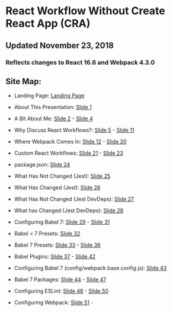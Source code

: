 # React Workflow Without Create React App (CRA)

## Updated November 23, 2018

### Reflects changes to React 16.6 and Webpack 4.3.0

## Site Map:

+ Landing Page: [Landing Page](https://interglobalmedia.github.io/react-workflow-updated-2018/#/)

+ About This Presentation: [Slide 1](https://interglobalmedia.github.io/react-workflow-updated-2018/#/1)

+ A Bit About Me: [Slide 2](https://interglobalmedia.github.io/react-workflow-updated-2018/#/2) - [Slide 4](https://interglobalmedia.github.io/react-workflow-updated-2018/#/4)

+ Why Discuss React Workflows?: [Slide 5](https://interglobalmedia.github.io/react-workflow-updated-2018/#/5) - [Slide 11](https://interglobalmedia.github.io/react-workflow-updated-2018/#/11)

+ Where Webpack Comes In: [Slide 12](https://interglobalmedia.github.io/react-workflow-updated-2018/#/12) - [Slide 20](https://interglobalmedia.github.io/react-workflow-updated-2018/#/20)

+ Custom React Workflows: [Slide 21](https://interglobalmedia.github.io/react-workflow-updated-2018/#/21) - [Slide 23](https://interglobalmedia.github.io/react-workflow-updated-2018/#/23)

+ package.json: [Slide 24](https://interglobalmedia.github.io/react-workflow-updated-2018/#/24)

+ What Has Not Changed (Jest): [Slide 25](https://interglobalmedia.github.io/react-workflow-updated-2018/#/25)

+ What Has Changed (Jest): [Slide 26](https://interglobalmedia.github.io/react-workflow-updated-2018/#/26)

+ What Has Not Changed (Jest DevDeps): [Slide 27](https://interglobalmedia.github.io/react-workflow-updated-2018/#/27)

+ What has Changed (Jest DevDeps): [Slide 28](https://interglobalmedia.github.io/react-workflow-updated-2018/#/28)

+ Configuring Babel 7: [Slide 29](https://interglobalmedia.github.io/react-workflow-updated-2018/#/29) -  [Slide 31](https://interglobalmedia.github.io/react-workflow-updated-2018/#/31)

+ Babel < 7 Presets: [Slide 32](https://interglobalmedia.github.io/react-workflow-updated-2018/#/32)

+ Babel 7 Presets: [Slide 33](https://interglobalmedia.github.io/react-workflow-updated-2018/#/33) - [Slide 36](https://interglobalmedia.github.io/react-workflow-updated-2018/#/36)

+ Babel Plugins: [Slide 37](https://interglobalmedia.github.io/react-workflow-updated-2018/#/37) - [Slide 42](https://interglobalmedia.github.io/react-workflow-updated-2018/#/42)

+ Configuring Babel 7 (config/webpack.base.config.js): [Slide 43](https://interglobalmedia.github.io/react-workflow-updated-2018/#/43)

+ Babel 7 Packages: [Slide 44](https://interglobalmedia.github.io/react-workflow-updated-2018/#/44) - [Slide 47](https://interglobalmedia.github.io/react-workflow-updated-2018/#/47)

+ Configuring ESLint: [Slide 48](https://interglobalmedia.github.io/react-workflow-updated-2018/#/48) - [Slide 50](https://interglobalmedia.github.io/react-workflow-updated-2018/#/50)

+ Configuring Webpack: [Slide 51](https://interglobalmedia.github.io/react-workflow-updated-2018/#/51) -



